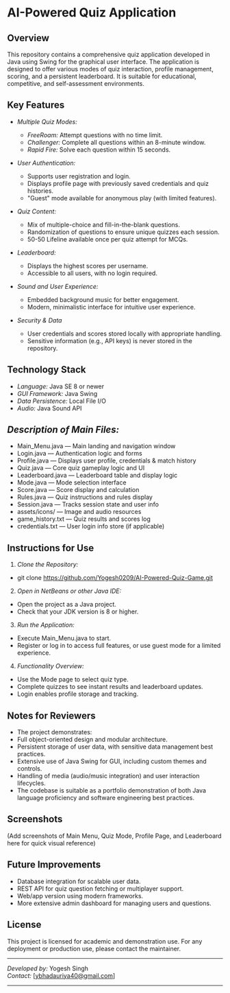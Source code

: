# AI-Powered Quiz Application

## Overview

This repository contains a comprehensive quiz application developed in Java using Swing for the graphical user interface. The application is designed to offer various modes of quiz interaction, profile management, scoring, and a persistent leaderboard. It is suitable for educational, competitive, and self-assessment environments.

## Key Features

- *Multiple Quiz Modes:*
  - *FreeRoam:* Attempt questions with no time limit.
  - *Challenger:* Complete all questions within an 8-minute window.
  - *Rapid Fire:* Solve each question within 15 seconds.

- *User Authentication:*
  - Supports user registration and login.
  - Displays profile page with previously saved credentials and quiz histories.
  - "Guest" mode available for anonymous play (with limited features).

- *Quiz Content:*
  - Mix of multiple-choice and fill-in-the-blank questions.
  - Randomization of questions to ensure unique quizzes each session.
  - 50-50 Lifeline available once per quiz attempt for MCQs.

- *Leaderboard:*
  - Displays the highest scores per username.
  - Accessible to all users, with no login required.

- *Sound and User Experience:*
  - Embedded background music for better engagement.
  - Modern, minimalistic interface for intuitive user experience.

- *Security & Data*
  - User credentials and scores stored locally with appropriate handling.
  - Sensitive information (e.g., API keys) is never stored in the repository.

## Technology Stack

- *Language:* Java SE 8 or newer
- *GUI Framework:* Java Swing
- *Data Persistence:* Local File I/O
- *Audio:* Java Sound API

## *Description of Main Files:*

- Main_Menu.java — Main landing and navigation window  
- Login.java — Authentication logic and forms  
- Profile.java — Displays user profile, credentials & match history  
- Quiz.java — Core quiz gameplay logic and UI  
- Leaderboard.java — Leaderboard table and display logic  
- Mode.java — Mode selection interface  
- Score.java — Score display and calculation  
- Rules.java — Quiz instructions and rules display  
- Session.java — Tracks session state and user info  
- assets/icons/ — Image and audio resources  
- game_history.txt — Quiz results and scores log  
- credentials.txt — User login info store (if applicable)

## Instructions for Use

1. *Clone the Repository:*
- git clone https://github.com/Yogesh0209/AI-Powered-Quiz-Game.git

2. *Open in NetBeans or other Java IDE:*
- Open the project as a Java project.
- Check that your JDK version is 8 or higher.

3. *Run the Application:*
- Execute Main_Menu.java to start.
- Register or log in to access full features, or use guest mode for a limited experience.

4. *Functionality Overview:*
- Use the Mode page to select quiz type.
- Complete quizzes to see instant results and leaderboard updates.
- Login enables profile storage and tracking.

## Notes for Reviewers

- The project demonstrates:
- Full object-oriented design and modular architecture.
- Persistent storage of user data, with sensitive data management best practices.
- Extensive use of Java Swing for GUI, including custom themes and controls.
- Handling of media (audio/music integration) and user interaction lifecycles.
- The codebase is suitable as a portfolio demonstration of both Java language proficiency and software engineering best practices.

## Screenshots

(Add screenshots of Main Menu, Quiz Mode, Profile Page, and Leaderboard here for quick visual reference)

## Future Improvements

- Database integration for scalable user data.
- REST API for quiz question fetching or multiplayer support.
- Web/app version using modern frameworks.
- More extensive admin dashboard for managing users and questions.

## License

This project is licensed for academic and demonstration use. For any deployment or production use, please contact the maintainer.

---

*Developed by:* Yogesh Singh  
*Contact:* [ybhadauriya40@gmail.com]

---
